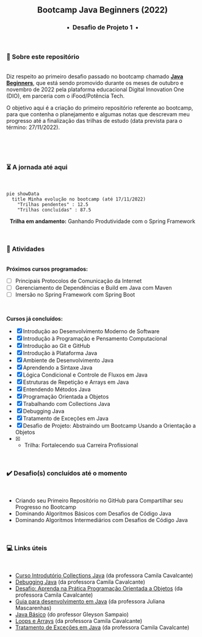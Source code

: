 <div align="center">
<h2>Bootcamp Java Beginners (2022)</h2>
<h3>•&nbsp; Desafio de Projeto 1 &nbsp;•</h3>
</div>
&nbsp;
&nbsp;

### :memo: Sobre este repositório
&nbsp;    
Diz respeito ao primeiro desafio passado no bootcamp chamado **[Java Beginners](https://www.dio.me/bootcamp/potencia-tech-powered-ifood-java-beginners)**, que está sendo promovido durante os meses de outubro e novembro de 2022 pela plataforma educacional Digital Innovation One (DIO), em parceria com o iFood/Potência Tech. 

O objetivo aqui é a criação do primeiro repositório referente ao bootcamp, para que contenha o planejamento e algumas notas que descrevam meu progresso até a finalização das trilhas de estudo (data prevista para o término: 27/11/2022).

&nbsp; 

&nbsp;    
### :hourglass_flowing_sand:  A jornada até aqui
&nbsp;    
```mermaid
pie showData
  title Minha evolução no bootcamp (até 17/11/2022)
	"Trilhas pendentes" : 12.5
    "Trilhas concluídas" : 87.5
```
<div align="center">
	<b>Trilha em andamento:</b> Ganhando Produtividade com o Spring Framework
</div>

&nbsp;    
### :bookmark_tabs: Atividades
&nbsp;   
**Próximos cursos programados:**  
- [ ] Principais Protocolos de Comunicação da Internet
- [ ] Gerenciamento de Dependências e Build em Java com Maven
- [ ] Imersão no Spring Framework com Spring Boot 

&nbsp; 

**Cursos já concluídos:**  
- [x] Introdução ao Desenvolvimento Moderno de Software 
- [x] Introdução à Programação e Pensamento Computacional 
- [x] Introdução ao Git e GitHub 
- [x] Introdução à Plataforma Java
- [x] Ambiente de Desenvolvimento Java
- [x] Aprendendo a Sintaxe Java
- [x] Lógica Condicional e Controle de Fluxos em Java
- [x] Estruturas de Repetição e Arrays em Java
- [x] Entendendo Métodos Java
- [x] Programação Orientada a Objetos
- [x] Trabalhando com Collections Java
- [x] Debugging Java
- [x] Tratamento de Exceções em Java
- [x] Desafio de Projeto: Abstraindo um Bootcamp Usando a Orientação a Objetos
- [x] + Trilha: Fortalecendo sua Carreira Profissional
&nbsp; 

&nbsp;    
### :heavy_check_mark: Desafio(s) concluídos até o momento
&nbsp;   
  - Criando seu Primeiro Repositório no GitHub para Compartilhar seu Progresso no Bootcamp
  - Dominando Algoritmos Básicos com Desafios de Código Java  
  - Dominando Algoritmos Intermediários com Desafios de Código Java 
&nbsp; 

&nbsp;    
### :computer: Links úteis
&nbsp;   
- [Curso Introdutório Collections Java](https://github.com/cami-la/curso-dio-intro-collections) (da professora Camila Cavalcante)
- [Debugging Java](https://github.com/cami-la/debugging-java) (da professora Camila Cavalcante)
- [Desafio: Aprenda na Prática Programação Orientada a Objetos](https://github.com/cami-la/desafio-poo-dio) (da professora Camila Cavalcante)
- [Guia para desenvolvimento em Java](https://github.com/julianazanelatto/roadmap_java_repo) (da professora Juliana Mascarenhas)
- [Java Básico](https://glysns.gitbook.io/java-basico) (do professor Gleyson Sampaio)
- [Loops e Arrays](https://github.com/cami-la/loops-e-arrays) (da professora Camila Cavalcante)
- [Tratamento de Exceções em Java](https://github.com/cami-la/exceptions-java) (da professora Camila Cavalcante)